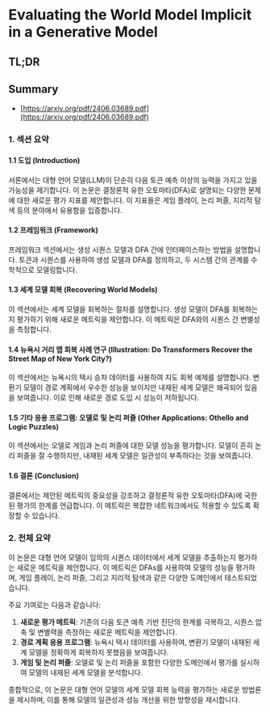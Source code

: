 # Evaluating the World Model Implicit in a Generative Model
## TL;DR
## Summary
- [https://arxiv.org/pdf/2406.03689.pdf](https://arxiv.org/pdf/2406.03689.pdf)

### 1. 섹션 요약

#### 1.1 도입 (Introduction)
서론에서는 대형 언어 모델(LLM)이 단순히 다음 토큰 예측 이상의 능력을 가지고 있을 가능성을 제기합니다. 이 논문은 결정론적 유한 오토마타(DFA)로 설명되는 다양한 문제에 대한 새로운 평가 지표를 제안합니다. 이 지표들은 게임 플레이, 논리 퍼즐, 지리적 탐색 등의 분야에서 유용함을 입증합니다.

#### 1.2 프레임워크 (Framework)
프레임워크 섹션에서는 생성 시퀀스 모델과 DFA 간에 인터페이스하는 방법을 설명합니다. 토큰과 시퀀스를 사용하여 생성 모델과 DFA를 정의하고, 두 시스템 간의 관계를 수학적으로 모델링합니다.

#### 1.3 세계 모델 회복 (Recovering World Models)
이 섹션에서는 세계 모델을 회복하는 절차를 설명합니다. 생성 모델이 DFA를 회복하는지 평가하기 위해 새로운 메트릭을 제안합니다. 이 메트릭은 DFA와의 시퀀스 간 변별성을 측정합니다.

#### 1.4 뉴욕시 거리 맵 회복 사례 연구 (Illustration: Do Transformers Recover the Street Map of New York City?)
이 섹션에서는 뉴욕시의 택시 승차 데이터를 사용하여 지도 회복 예제를 설명합니다. 변환기 모델이 경로 계획에서 우수한 성능을 보이지만 내재된 세계 모델은 왜곡되어 있음을 보여줍니다. 이로 인해 새로운 경로 도입 시 성능이 저하됩니다.

#### 1.5 기타 응용 프로그램: 오델로 및 논리 퍼즐 (Other Applications: Othello and Logic Puzzles)
이 섹션에서는 오델로 게임과 논리 퍼즐에 대한 모델 성능을 평가합니다. 모델이 흔히 논리 퍼즐을 잘 수행하지만, 내재된 세계 모델은 일관성이 부족하다는 것을 보여줍니다.

#### 1.6 결론 (Conclusion)
결론에서는 제안된 메트릭의 중요성을 강조하고 결정론적 유한 오토마타(DFA)에 국한된 평가의 한계를 언급합니다. 이 메트릭은 복잡한 네트워크에서도 적용할 수 있도록 확장할 수 있습니다.

### 2. 전체 요약

이 논문은 대형 언어 모델이 임의의 시퀀스 데이터에서 세계 모델을 추출하는지 평가하는 새로운 메트릭을 제안합니다. 이 메트릭은 DFAs를 사용하여 모델의 성능을 평가하며, 게임 플레이, 논리 퍼즐, 그리고 지리적 탐색과 같은 다양한 도메인에서 테스트되었습니다.

주요 기여로는 다음과 같습니다:
1. **새로운 평가 메트릭**: 기존의 다음 토큰 예측 기반 진단의 한계를 극복하고, 시퀀스 압축 및 변별력을 측정하는 새로운 메트릭을 제안합니다.
2. **경로 계획 응용 프로그램**: 뉴욕시 택시 데이터를 사용하여, 변환기 모델이 내재된 세계 모델을 정확하게 회복하지 못했음을 보여줍니다.
3. **게임 및 논리 퍼즐**: 오델로 및 논리 퍼즐을 포함한 다양한 도메인에서 평가를 실시하여 모델의 내재된 세계 모델을 분석합니다.

종합적으로, 이 논문은 대형 언어 모델의 세계 모델 회복 능력을 평가하는 새로운 방법론을 제시하며, 이를 통해 모델의 일관성과 성능 개선을 위한 방향성을 제시합니다.